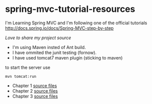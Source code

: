 spring-mvc-tutorial-resources
=============================

I'm Learning Spring MVC and I'm following one of the official tutorials http://docs.spring.io/docs/Spring-MVC-step-by-step

*Love to share my project source*

- I'm using Maven insted of Ant build. 
- I have ommited the junit testing (fornow).
- I have used tomcat7 maven plugin (sticking to maven)

to start the server use 

```
mvn tomcat:run
```

- Chapter 1 [source files](https://github.com/caztial/spring-mvc-tutorial-resources/tree/f0ac20ee1f041742b5fcfa5f9c0daba67187784c)
- Chapter 2 [source files](https://github.com/caztial/spring-mvc-tutorial-resources/tree/b3bd3668acaad5fcf57af22aa20d0c2ee4648b35)
- Chapter 3 [source files](https://github.com/caztial/spring-mvc-tutorial-resources/tree/f5f3b3d4fdc582b3f9fe3a0f5fc72bed178e7c9b)
